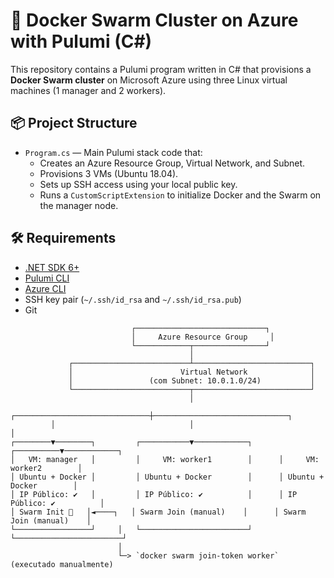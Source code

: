 # 🐳 Docker Swarm Cluster on Azure with Pulumi (C#)

This repository contains a Pulumi program written in C# that provisions a **Docker Swarm cluster** on Microsoft Azure using three Linux virtual machines (1 manager and 2 workers).

## 📦 Project Structure

- `Program.cs` — Main Pulumi stack code that:
  - Creates an Azure Resource Group, Virtual Network, and Subnet.
  - Provisions 3 VMs (Ubuntu 18.04).
  - Sets up SSH access using your local public key.
  - Runs a `CustomScriptExtension` to initialize Docker and the Swarm on the manager node.

## 🛠 Requirements

- [.NET SDK 6+](https://dotnet.microsoft.com/en-us/)
- [Pulumi CLI](https://www.pulumi.com/docs/get-started/install/)
- [Azure CLI](https://learn.microsoft.com/en-us/cli/azure/install-azure-cli)
- SSH key pair (`~/.ssh/id_rsa` and `~/.ssh/id_rsa.pub`)
- Git
```text
                           ┌─────────────────────────────┐
                           │     Azure Resource Group     │
                           └────────────┬────────────────┘
                                        │
             ┌──────────────────────────┴──────────────────────────┐
             │                        Virtual Network              │
             │                 (com Subnet: 10.0.1.0/24)           │
             └──────────────────────────┬──────────────────────────┘
                                        │
         ┌──────────────────────────────┼──────────────────────────────┐
         │                              │                              │
┌────────▼────────┐         ┌───────────▼────────────┐      ┌──────────▼────────────┐
│   VM: manager   │         │     VM: worker1        │      │     VM: worker2        │
│ Ubuntu + Docker │         │ Ubuntu + Docker        │      │ Ubuntu + Docker        │
│ IP Público: ✔   │         │ IP Público: ✔          │      │ IP Público: ✔          │
│ Swarm Init 🐝   │◄────┐   │ Swarm Join (manual)    │      │ Swarm Join (manual)    │
└─────────────────┘     │   └────────────────────────┘      └────────────────────────┘
                        │
                        └─> `docker swarm join-token worker` (executado manualmente)
